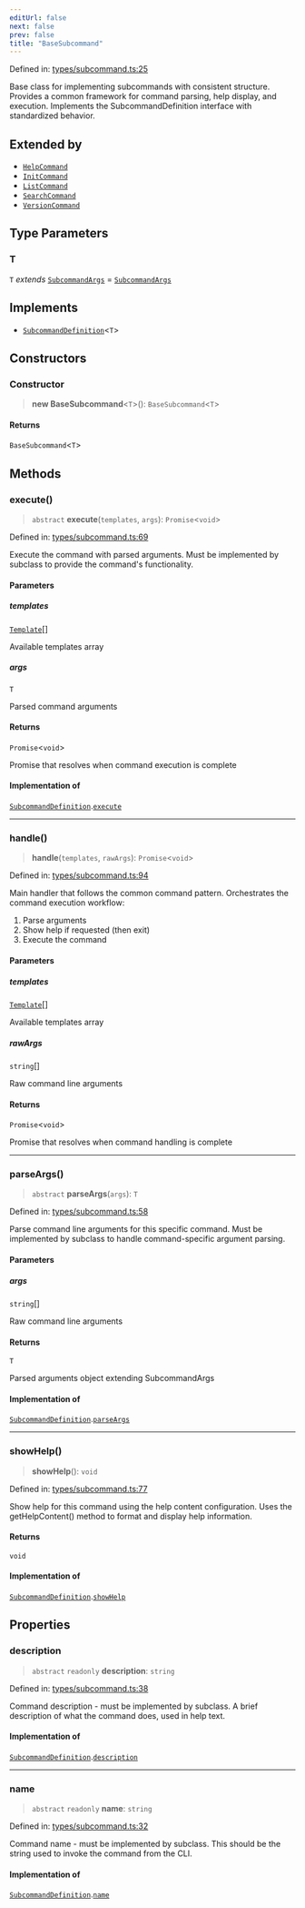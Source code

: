 ```yaml
---
editUrl: false
next: false
prev: false
title: "BaseSubcommand"
---
```


Defined in: [types/subcommand.ts:25](https://github.com/yashjawale/fabr/blob/f01b72cf78714226de776336ec5f87a5b71f2c78/src/types/subcommand.ts#L25)

Base class for implementing subcommands with consistent structure.
Provides a common framework for command parsing, help display, and execution.
Implements the SubcommandDefinition interface with standardized behavior.

## Extended by

- [`HelpCommand`](/fabr/docs/api/commands/help/classes/helpcommand/)
- [`InitCommand`](/fabr/docs/api/commands/init/classes/initcommand/)
- [`ListCommand`](/fabr/docs/api/commands/list/classes/listcommand/)
- [`SearchCommand`](/fabr/docs/api/commands/search/classes/searchcommand/)
- [`VersionCommand`](/fabr/docs/api/commands/version/classes/versioncommand/)

## Type Parameters

### T

`T` *extends* [`SubcommandArgs`](/fabr/docs/api/types/subcommand/interfaces/subcommandargs/) = [`SubcommandArgs`](/fabr/docs/api/types/subcommand/interfaces/subcommandargs/)

## Implements

- [`SubcommandDefinition`](/fabr/docs/api/types/subcommand/interfaces/subcommanddefinition/)\<`T`\>

## Constructors

### Constructor

> **new BaseSubcommand**\<`T`\>(): `BaseSubcommand`\<`T`\>

#### Returns

`BaseSubcommand`\<`T`\>

## Methods

### execute()

> `abstract` **execute**(`templates`, `args`): `Promise`\<`void`\>

Defined in: [types/subcommand.ts:69](https://github.com/yashjawale/fabr/blob/f01b72cf78714226de776336ec5f87a5b71f2c78/src/types/subcommand.ts#L69)

Execute the command with parsed arguments.
Must be implemented by subclass to provide the command's functionality.

#### Parameters

##### templates

[`Template`](/fabr/docs/api/types/templates/interfaces/template/)[]

Available templates array

##### args

`T`

Parsed command arguments

#### Returns

`Promise`\<`void`\>

Promise that resolves when command execution is complete

#### Implementation of

[`SubcommandDefinition`](/fabr/docs/api/types/subcommand/interfaces/subcommanddefinition/).[`execute`](/fabr/docs/api/types/subcommand/interfaces/subcommanddefinition/#execute)

***

### handle()

> **handle**(`templates`, `rawArgs`): `Promise`\<`void`\>

Defined in: [types/subcommand.ts:94](https://github.com/yashjawale/fabr/blob/f01b72cf78714226de776336ec5f87a5b71f2c78/src/types/subcommand.ts#L94)

Main handler that follows the common command pattern.
Orchestrates the command execution workflow:
1. Parse arguments
2. Show help if requested (then exit)
3. Execute the command

#### Parameters

##### templates

[`Template`](/fabr/docs/api/types/templates/interfaces/template/)[]

Available templates array

##### rawArgs

`string`[]

Raw command line arguments

#### Returns

`Promise`\<`void`\>

Promise that resolves when command handling is complete

***

### parseArgs()

> `abstract` **parseArgs**(`args`): `T`

Defined in: [types/subcommand.ts:58](https://github.com/yashjawale/fabr/blob/f01b72cf78714226de776336ec5f87a5b71f2c78/src/types/subcommand.ts#L58)

Parse command line arguments for this specific command.
Must be implemented by subclass to handle command-specific argument parsing.

#### Parameters

##### args

`string`[]

Raw command line arguments

#### Returns

`T`

Parsed arguments object extending SubcommandArgs

#### Implementation of

[`SubcommandDefinition`](/fabr/docs/api/types/subcommand/interfaces/subcommanddefinition/).[`parseArgs`](/fabr/docs/api/types/subcommand/interfaces/subcommanddefinition/#parseargs)

***

### showHelp()

> **showHelp**(): `void`

Defined in: [types/subcommand.ts:77](https://github.com/yashjawale/fabr/blob/f01b72cf78714226de776336ec5f87a5b71f2c78/src/types/subcommand.ts#L77)

Show help for this command using the help content configuration.
Uses the getHelpContent() method to format and display help information.

#### Returns

`void`

#### Implementation of

[`SubcommandDefinition`](/fabr/docs/api/types/subcommand/interfaces/subcommanddefinition/).[`showHelp`](/fabr/docs/api/types/subcommand/interfaces/subcommanddefinition/#showhelp)

## Properties

### description

> `abstract` `readonly` **description**: `string`

Defined in: [types/subcommand.ts:38](https://github.com/yashjawale/fabr/blob/f01b72cf78714226de776336ec5f87a5b71f2c78/src/types/subcommand.ts#L38)

Command description - must be implemented by subclass.
A brief description of what the command does, used in help text.

#### Implementation of

[`SubcommandDefinition`](/fabr/docs/api/types/subcommand/interfaces/subcommanddefinition/).[`description`](/fabr/docs/api/types/subcommand/interfaces/subcommanddefinition/#description)

***

### name

> `abstract` `readonly` **name**: `string`

Defined in: [types/subcommand.ts:32](https://github.com/yashjawale/fabr/blob/f01b72cf78714226de776336ec5f87a5b71f2c78/src/types/subcommand.ts#L32)

Command name - must be implemented by subclass.
This should be the string used to invoke the command from the CLI.

#### Implementation of

[`SubcommandDefinition`](/fabr/docs/api/types/subcommand/interfaces/subcommanddefinition/).[`name`](/fabr/docs/api/types/subcommand/interfaces/subcommanddefinition/#name)
